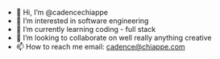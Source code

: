 - 👋 Hi, I’m @cadencechiappe
- 👀 I’m interested in software engineering
- 🌱 I’m currently learning coding - full stack
- 💞️ I’m looking to collaborate on well really anything creative
- 📫 How to reach me email: cadence@chiappe.com

<!---
cadencechiappe/cadencechiappe is a ✨ special ✨ repository because its `README.md` (this file) appears on your GitHub profile.
You can click the Preview link to take a look at your changes.
--->
